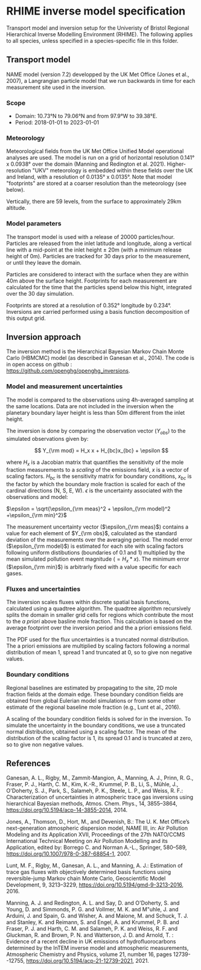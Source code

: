 # RHIME inverse model specification

Transport model and inversion setup for the Univeristy of Bristol Regional Hierarchical Inverse Modelling Environment (RHIME). The following applies to all species, unless specified in a species-specific file in this folder.

## Transport model

NAME model (version 7.2) developped by the UK Met Office (Jones et al., 2007), a Langrangian particle model that we run backwards in time for each measurement site used in the inversion.

### Scope

- Domain: 10.73°N to 79.06°N and from 97.9°W to 39.38°E.
- Period: 2018-01-01 to 2023-01-01

### Meteorology

Meteorological fields from the UK Met Office Unified Model operational analyses are used. The model is run on a grid of horizontal resolution 0.141° x 0.0938° over the domain (Manning and Redington et al. 2021). Higher-resolution "UKV" meteorology is embedded within these fields over the UK and Ireland, with a resolution of 0.0135° x 0.0135°. Note that model "footprints" are stored at a coarser resolution than the meteorology (see below).

Vertically, there are 59 levels, from the surface to approximately 29km altitude.

### Model parameters

The transport model is used with a release of 20000 particles/hour. Particles are released from the inlet latitude and longitude, along a vertical line with a mid-point at the inlet height ± 20m (with a minimum release height of 0m). Particles are tracked for 30 days prior to the measurement, or until they leave the domain.

Particles are considered to interact with the surface when they are within 40m above the surface height. Footprints for each measurement are calculated for the time that the particles spend below this hight, integrated over the 30 day simulation.

Footprints are stored at a resolution of 0.352° longitude by 0.234°. Inversions are carried performed using a basis function decomposition of this output grid.

## Inversion approach

The inversion method is the Hierarchical Bayesian Markov Chain Monte Carlo (HBMCMC) model (as described in Ganesan et al., 2014). The code is in open access on github : https://github.com/openghg/openghg_inversions.

### Model and measurement uncertainties

The model is compared to the observations using 4h-averaged sampling at the same locations. Data are not included in the inversion when the planetary boundary layer height is less than 50m different from the inlet height.

The inversion is done by comparing the observation vector ($Y_{obs}$) to the simulated observations given by:

$$
Y_{\rm mod} = H_x x + H_{bc}x_{bc} + \epsilon
$$

where $H_x$ is a Jacobian matrix that quantifies the sensitivity of the mole fraction measurements to a *scaling* of the emissions field, $x$ is a vector of scaling factors. $H_{bc}$ is the sensitivity matrix for boundary conditions, $x_{bc}$ is the factor by which the boundary mole fraction is scaled for each of the cardinal directions (N, S, E, W). $\epsilon$ is the uncertainty associated with the observations and model:

$\epsilon = \sqrt{\epsilon_{\rm meas}^2 + \epsilon_{\rm model}^2 +\epsilon_{\rm min}^2}$

The measurement uncertainty vector ($\epsilon_{\rm meas}$) contains a value for each element of $Y_{\rm obs}$, calculated as the standard deviation of the measurements over the averaging period. The model error ($\epsilon_{\rm model}$) is estimated for each site with scaling factors following uniform distibutions (boundaries of 0.1 and 1) multiplied by the mean simulated pollution event magnitude ($= H_x * x$). The minimum error ($\epsilon_{\rm min}$) is arbitrarly fixed with a value specific for each gases.

### Fluxes and uncertainties

The inversion scales fluxes within discrete spatial basis functions, calculated using a quadtree algorithm. The quadtree algorithm recursively splits the domain in smaller grid cells for regions which contribute the most to the *a priori* above basline mole fraction. This calculation is based on the average footprint over the inversion period and the a priori emissions field.

The PDF used for the flux uncertainties is a truncated normal distribution. The a priori emissions are multiplied by scaling factors following a normal distribution of mean 1, spread 1 and truncated at 0, so to give non negative values.

### Boundary conditions

Regional baselines are estimated by propagating to the site, 2D mole fraction fields at the domain edge. These boundary condition fields are obtained from global Eulerian model simulations or from some other estimate of the regional baseline mole fraction (e.g., Lunt et al., 2016).

A scaling of the boundary condition fields is solved for in the inversion. To simulate the uncertainty in the boundary conditions, we use a truncated normal distribution, obtained using a scaling factor. The mean of the distribution of the scaling factor is 1, its spread 0.1 and is truncated at zero, so to give non negative values.

## References
Ganesan, A. L., Rigby, M., Zammit-Mangion, A., Manning, A. J., Prinn, R. G., Fraser, P. J., Harth, C. M., Kim, K.-R., Krummel, P. B., Li, S., Mühle, J., O'Doherty, S. J., Park, S., Salameh, P. K., Steele, L. P., and Weiss, R. F.: Characterization of uncertainties in atmospheric trace gas inversions using hierarchical Bayesian methods, Atmos. Chem. Phys., 14, 3855–3864, https://doi.org/10.5194/acp-14-3855-2014, 2014.

Jones, A., Thomson, D., Hort, M., and Devenish, B.: The U. K. Met Office’s next-generation atmospheric dispersion model, NAME III, in: Air Pollution Modeling and its Application XVII, Proceedings of the 27th NATO/CCMS International Technical Meeting on Air Pollution Modelling and its Application, edited by: Borrego C. and Norman A.-L., Springer, 580–589, https://doi.org/10.1007/978-0-387-68854-1, 2007.

Lunt, M. F., Rigby, M., Ganesan, A. L., and Manning, A. J.: Estimation of trace gas fluxes with objectively determined basis functions using reversible-jump Markov chain Monte Carlo, Geoscientific Model Development, 9, 3213–3229, https://doi.org/10.5194/gmd-9-3213-2016, 2016.

Manning, A. J. and Redington, A. L. and Say, D. and O'Doherty, S. and Young, D. and Simmonds, P. G. and Vollmer, M. K. and M\"uhle, J. and Arduini, J. and Spain, G. and Wisher, A. and Maione, M. and Schuck, T. J. and Stanley, K. and Reimann, S. and Engel, A. and Krummel, P. B. and Fraser, P. J. and Harth, C. M. and Salameh, P. K. and Weiss, R. F. and Gluckman, R. and Brown, P. N. and Watterson, J. D. and Arnold, T. : Evidence of a recent decline in UK emissions of hydrofluorocarbons determined by the InTEM inverse model and atmospheric measurements, Atmospheric Chemistry and Physics, volume 21, number 16, pages 12739--12755, https://doi.org/10.5194/acp-21-12739-2021, 2021.
